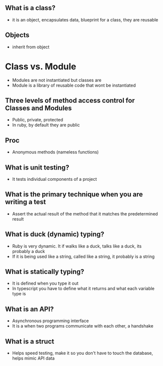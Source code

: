 ## What is a class?
- it is an object, encapsulates data, blueprint for a class, they are reusable

## Objects
- inherit from object

# Class vs. Module
- Modules are not instantiated but classes are
- Module is a library of reusable code that wont be instantiated

## Three levels of method access control for Classes and Modules
- Public, private, protected
- In ruby, by default they are public

## Proc
- Anonymous methods (nameless functions)

## What is unit testing?
- It tests individual components of a project

## What is the primary technique when you are writing a test
- Assert the actual result of the method that it matches the predetermined result

## What is duck (dynamic) typing?
- Ruby is very dynamic. It if walks like a duck, talks like a duck, its probably a duck
- If it is being used like a string, called like a string, it probably is a string

## What is statically typing?
- It is defined when you type it out
- In typescript you have to define what it returns and what each variable type is

## What is an API?
- Asynchronous programming interface
- It is a when two programs communicate with each other, a handshake

## What is a struct
- Helps speed testing, make it so you don't have to touch the database, helps mimic API data

